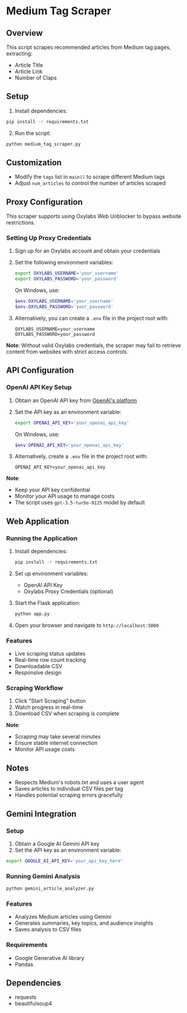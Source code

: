 # Medium Tag Scraper

## Overview
This script scrapes recommended articles from Medium tag pages, extracting:
- Article Title
- Article Link
- Number of Claps

## Setup
1. Install dependencies:
```bash
pip install -r requirements.txt
```

2. Run the script:
```bash
python medium_tag_scraper.py
```

## Customization
- Modify the `tags` list in `main()` to scrape different Medium tags
- Adjust `num_articles` to control the number of articles scraped

## Proxy Configuration

This scraper supports using Oxylabs Web Unblocker to bypass website restrictions.

### Setting Up Proxy Credentials

1. Sign up for an Oxylabs account and obtain your credentials
2. Set the following environment variables:
   ```bash
   export OXYLABS_USERNAME='your_username'
   export OXYLABS_PASSWORD='your_password'
   ```

   On Windows, use:
   ```powershell
   $env:OXYLABS_USERNAME='your_username'
   $env:OXYLABS_PASSWORD='your_password'
   ```

3. Alternatively, you can create a `.env` file in the project root with:
   ```
   OXYLABS_USERNAME=your_username
   OXYLABS_PASSWORD=your_password
   ```

**Note**: Without valid Oxylabs credentials, the scraper may fail to retrieve content from websites with strict access controls.

## API Configuration

### OpenAI API Key Setup

1. Obtain an OpenAI API key from [OpenAI's platform](https://platform.openai.com/account/api-keys)
2. Set the API key as an environment variable:
   ```bash
   export OPENAI_API_KEY='your_openai_api_key'
   ```

   On Windows, use:
   ```powershell
   $env:OPENAI_API_KEY='your_openai_api_key'
   ```

3. Alternatively, create a `.env` file in the project root with:
   ```
   OPENAI_API_KEY=your_openai_api_key
   ```

**Note**: 
- Keep your API key confidential
- Monitor your API usage to manage costs
- The script uses `gpt-3.5-turbo-0125` model by default

## Web Application

### Running the Application

1. Install dependencies:
   ```bash
   pip install -r requirements.txt
   ```

2. Set up environment variables:
   - OpenAI API Key
   - Oxylabs Proxy Credentials (optional)

3. Start the Flask application:
   ```bash
   python app.py
   ```

4. Open your browser and navigate to `http://localhost:5000`

### Features
- Live scraping status updates
- Real-time row count tracking
- Downloadable CSV
- Responsive design

### Scraping Workflow
1. Click "Start Scraping" button
2. Watch progress in real-time
3. Download CSV when scraping is complete

**Note**: 
- Scraping may take several minutes
- Ensure stable internet connection
- Monitor API usage costs

## Notes
- Respects Medium's robots.txt and uses a user agent
- Saves articles to individual CSV files per tag
- Handles potential scraping errors gracefully

## Gemini Integration

### Setup
1. Obtain a Google AI Gemini API key
2. Set the API key as an environment variable:
```bash
export GOOGLE_AI_API_KEY='your_api_key_here'
```

### Running Gemini Analysis
```bash
python gemini_article_analyzer.py
```

### Features
- Analyzes Medium articles using Gemini
- Generates summaries, key topics, and audience insights
- Saves analysis to CSV files

### Requirements
- Google Generative AI library
- Pandas

## Dependencies
- requests
- beautifulsoup4
